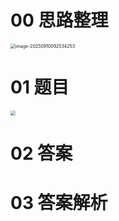 # 00 思路整理

<img src="https://cvp.oss-cn-shanghai.aliyuncs.com/202509100925354.png" alt="image-20250910092534253" style="zoom:50%;" />



# 01 题目

<img src="https://cvp.oss-cn-shanghai.aliyuncs.com/202509100926661.png" style="zoom:50%;" />



# 02 答案



# 03 答案解析

